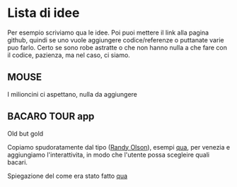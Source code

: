 # Lista di idee

Per esempio scriviamo qua le idee. Poi puoi mettere il link alla pagina github, quindi se uno vuole aggiungere codice/referenze o puttanate varie puo farlo. Certo se sono robe astratte o che non hanno nulla a che fare con il codice, pazienza, ma nel caso, ci siamo.


## MOUSE

I milioncini ci aspettano, nulla da aggiungere


## BACARO TOUR app

Old but gold

Copiamo spudoratamente dal tipo ([Randy Olson](https://github.com/rhiever)), esempi [qua](https://github.com/rhiever/optimal-roadtrip-usa), per venezia e aggiungiamo l'interattivita, in modo che l'utente possa scegleire quali bacari. 

Spiegazione del come era stato fatto [qua](http://www.randalolson.com/2015/03/08/computing-the-optimal-road-trip-across-the-u-s)
